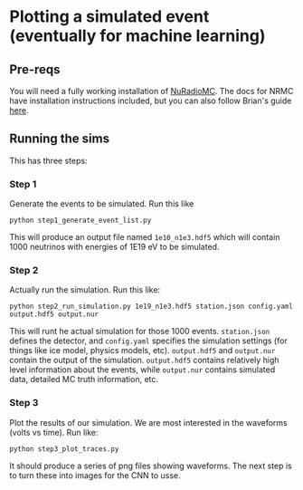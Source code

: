 # Plotting a simulated event (eventually for machine learning)

## Pre-reqs
You will need a fully working installation of 
[NuRadioMC](https://github.com/nu-radio/NuRadioMC).
The docs for NRMC have installation instructions included,
but you can also follow Brian's guide [here](https://docs.google.com/document/d/1_DiXflPqdAiTX8RUd8hOcT9PNDT8WvN_MQrRbmat4jM/edit?usp=sharing).


## Running the sims

This has three steps:

### Step 1
Generate the events to be simulated. Run this like 
```
python step1_generate_event_list.py
```
This will produce an output file named `1e10_n1e3.hdf5` which will contain
1000 neutrinos with energies of 1E19 eV to be simulated.

### Step 2
Actually run the simulation. Run this like:
```
python step2_run_simulation.py 1e19_n1e3.hdf5 station.json config.yaml output.hdf5 output.nur
```

This will runt he actual simulation for those 1000 events. 
`station.json` defines the detector, and `config.yaml` specifies the simulation
settings (for things like ice model, physics models, etc).
`output.hdf5` and `output.nur` contain the output of the simulation.
`output.hdf5` contains relatively high level information about the events,
while `output.nur` contains simulated data, detailed MC truth information, etc.

### Step 3
Plot the results of our simulation. 
We are most interested in the waveforms (volts vs time).
Run like:
```
python step3_plot_traces.py
```
It should produce a series of png files showing waveforms.
The next step is to turn these into images for the CNN to usse.
